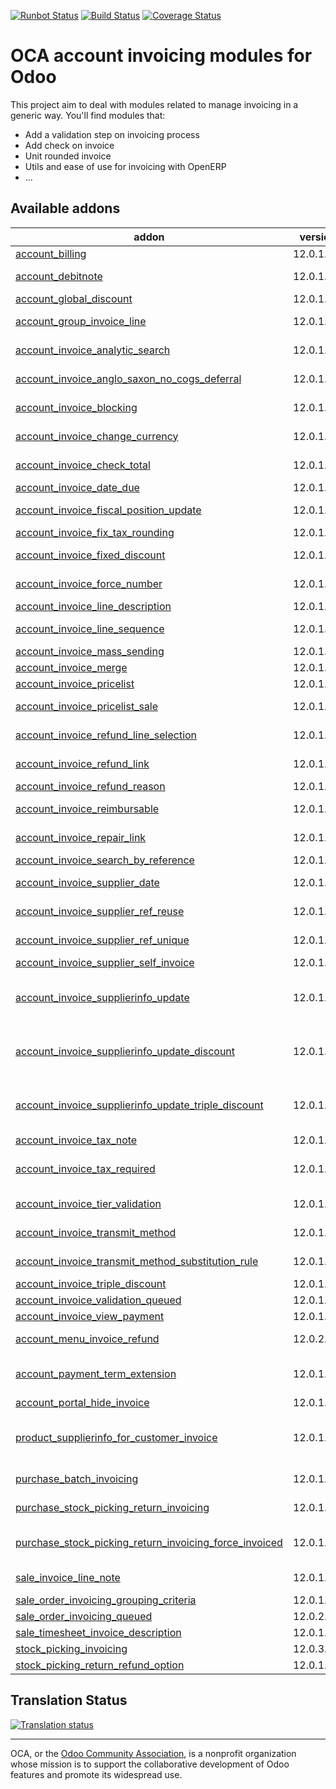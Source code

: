 [![Runbot Status](https://runbot.odoo-community.org/runbot/badge/flat/95/12.0.svg)](https://runbot.odoo-community.org/runbot/repo/github-com-oca-account-invoicing-95)
[![Build Status](https://travis-ci.org/OCA/account-invoicing.svg?branch=12.0)](https://travis-ci.org/OCA/account-invoicing)
[![Coverage Status](https://coveralls.io/repos/OCA/account-invoicing/badge.svg?branch=12.0)](https://coveralls.io/r/OCA/account-invoicing?branch=12.0)

OCA account invoicing modules for Odoo
======================================

This project aim to deal with modules related to manage invoicing in a generic way. You'll find modules that:

 - Add a validation step on invoicing process
 - Add check on invoice
 - Unit rounded invoice
 - Utils and ease of use for invoicing with OpenERP
 - ...

[//]: # (addons)

Available addons
----------------
addon | version | summary
--- | --- | ---
[account_billing](account_billing/) | 12.0.1.0.0 | Group invoice as billing before payment
[account_debitnote](account_debitnote/) | 12.0.1.0.0 | Create debit note from invoice and vendor bill
[account_global_discount](account_global_discount/) | 12.0.1.2.0 | Account Global Discount
[account_group_invoice_line](account_group_invoice_line/) | 12.0.1.0.0 | Add option to group invoice lines per account
[account_invoice_analytic_search](account_invoice_analytic_search/) | 12.0.1.0.0 | Search invoices by analytic account or by project manager
[account_invoice_anglo_saxon_no_cogs_deferral](account_invoice_anglo_saxon_no_cogs_deferral/) | 12.0.1.0.0 | Invalidates the COGS deferral introduced by the anglo saxon module
[account_invoice_blocking](account_invoice_blocking/) | 12.0.1.0.0 | Set a blocking (No Follow-up) flag on invoices
[account_invoice_change_currency](account_invoice_change_currency/) | 12.0.1.1.0 | Allows to change currency of Invoice by wizard
[account_invoice_check_total](account_invoice_check_total/) | 12.0.1.1.0 | Check if the verification total is equal to the bill's total
[account_invoice_date_due](account_invoice_date_due/) | 12.0.1.1.0 | Update Invoice's Due Date
[account_invoice_fiscal_position_update](account_invoice_fiscal_position_update/) | 12.0.1.0.2 | Changing the fiscal position of an invoice will auto-update invoice lines
[account_invoice_fix_tax_rounding](account_invoice_fix_tax_rounding/) | 12.0.1.0.0 | Fix invoice tax rounding globally
[account_invoice_fixed_discount](account_invoice_fixed_discount/) | 12.0.1.0.1 | Allows to apply fixed amount discounts in invoices.
[account_invoice_force_number](account_invoice_force_number/) | 12.0.1.0.0 | Allows to force invoice numbering on specific invoices
[account_invoice_line_description](account_invoice_line_description/) | 12.0.1.0.0 | Account invoice line description
[account_invoice_line_sequence](account_invoice_line_sequence/) | 12.0.1.1.0 | Adds sequence field on invoice lines to manage its order.
[account_invoice_mass_sending](account_invoice_mass_sending/) | 12.0.1.0.0 | Account Invoice Mass Sending
[account_invoice_merge](account_invoice_merge/) | 12.0.1.0.1 | Merge invoices in draft
[account_invoice_pricelist](account_invoice_pricelist/) | 12.0.1.0.5 | Add partner pricelist on invoices
[account_invoice_pricelist_sale](account_invoice_pricelist_sale/) | 12.0.1.0.0 | Module to fill pricelist from sales order in invoice.
[account_invoice_refund_line_selection](account_invoice_refund_line_selection/) | 12.0.1.0.0 | This module allows the user to refund specific lines in a invoice
[account_invoice_refund_link](account_invoice_refund_link/) | 12.0.1.0.0 | Link refund invoice with its original invoice
[account_invoice_refund_reason](account_invoice_refund_reason/) | 12.0.1.0.1 | Account Invoice Refund Reason.
[account_invoice_reimbursable](account_invoice_reimbursable/) | 12.0.1.0.0 | Create the option to add reimbursables on invoices
[account_invoice_repair_link](account_invoice_repair_link/) | 12.0.1.0.0 | Adds a link in the invoice to the repair from which it was generated
[account_invoice_search_by_reference](account_invoice_search_by_reference/) | 12.0.1.0.0 | Account invoice search by reference
[account_invoice_supplier_date](account_invoice_supplier_date/) | 12.0.1.0.0 | Move accounting date in supplier invoice near date invoice
[account_invoice_supplier_ref_reuse](account_invoice_supplier_ref_reuse/) | 12.0.1.0.0 | Makes it possible to reuse supplier invoice references
[account_invoice_supplier_ref_unique](account_invoice_supplier_ref_unique/) | 12.0.1.0.0 | Checks that supplier invoices are not entered twice
[account_invoice_supplier_self_invoice](account_invoice_supplier_self_invoice/) | 12.0.1.0.0 | Purchase Self Invoice
[account_invoice_supplierinfo_update](account_invoice_supplierinfo_update/) | 12.0.1.0.1 | In the supplier invoice, automatically updates all products whose unit price on the line is different from the supplier price
[account_invoice_supplierinfo_update_discount](account_invoice_supplierinfo_update_discount/) | 12.0.1.0.0 | In the supplier invoice, automatically update all products whose discount on the line is different from the supplier discount
[account_invoice_supplierinfo_update_triple_discount](account_invoice_supplierinfo_update_triple_discount/) | 12.0.1.0.0 | In the supplier invoice, automatically update all products whose discounts on the line is different from the supplier discounts
[account_invoice_tax_note](account_invoice_tax_note/) | 12.0.1.0.0 | Print tax notes on customer invoices
[account_invoice_tax_required](account_invoice_tax_required/) | 12.0.1.0.2 | This module adds functional a check on invoice to force user to set tax on invoice line.
[account_invoice_tier_validation](account_invoice_tier_validation/) | 12.0.1.0.0 | Extends the functionality of Invoice to support a tier validation process.
[account_invoice_transmit_method](account_invoice_transmit_method/) | 12.0.1.0.1 | Configure invoice transmit method (email, post, portal, ...)
[account_invoice_transmit_method_substitution_rule](account_invoice_transmit_method_substitution_rule/) | 12.0.1.0.0 | This addon allow to set substitution rules for transmit method
[account_invoice_triple_discount](account_invoice_triple_discount/) | 12.0.1.0.0 | Manage triple discount on invoice lines
[account_invoice_validation_queued](account_invoice_validation_queued/) | 12.0.1.0.0 | Enqueue account invoice validation
[account_invoice_view_payment](account_invoice_view_payment/) | 12.0.1.0.0 | Access to the payment from an invoice
[account_menu_invoice_refund](account_menu_invoice_refund/) | 12.0.2.0.0 | New invoice menu that combine invoices and refunds
[account_payment_term_extension](account_payment_term_extension/) | 12.0.1.2.1 | Adds rounding, months, weeks and multiple payment days properties on payment term lines
[account_portal_hide_invoice](account_portal_hide_invoice/) | 12.0.1.0.0 | Hide invoices on customer portal.
[product_supplierinfo_for_customer_invoice](product_supplierinfo_for_customer_invoice/) | 12.0.1.0.0 | Based on product_customer_code, this module loads in every account invoice the customer code defined in the product
[purchase_batch_invoicing](purchase_batch_invoicing/) | 12.0.1.2.0 | Make invoices for all ready purchase orders
[purchase_stock_picking_return_invoicing](purchase_stock_picking_return_invoicing/) | 12.0.1.0.2 | Add an option to refund returned pickings
[purchase_stock_picking_return_invoicing_force_invoiced](purchase_stock_picking_return_invoicing_force_invoiced/) | 12.0.1.0.0 | Glue module between purchase_force_invoiced and purchase_stock_picking_return_invoicing
[sale_invoice_line_note](sale_invoice_line_note/) | 12.0.1.0.0 | Propagate sale order note lines to the invoice
[sale_order_invoicing_grouping_criteria](sale_order_invoicing_grouping_criteria/) | 12.0.1.0.0 | Sales order invoicing grouping criteria
[sale_order_invoicing_queued](sale_order_invoicing_queued/) | 12.0.2.0.0 | Enqueue sales order invoicing
[sale_timesheet_invoice_description](sale_timesheet_invoice_description/) | 12.0.1.0.0 | Add timesheet details in invoice line
[stock_picking_invoicing](stock_picking_invoicing/) | 12.0.3.1.0 | Stock Picking Invoicing
[stock_picking_return_refund_option](stock_picking_return_refund_option/) | 12.0.1.0.0 | Update the refund options in pickings

[//]: # (end addons)

Translation Status
------------------

[![Translation status](https://translation.odoo-community.org/widgets/account-invoicing-12-0/-/multi-auto.svg)](https://translation.odoo-community.org/engage/account-invoicing-12-0/?utm_source=widget)

----

OCA, or the [Odoo Community Association](http://odoo-community.org/), is a nonprofit organization whose
mission is to support the collaborative development of Odoo features and
promote its widespread use.
